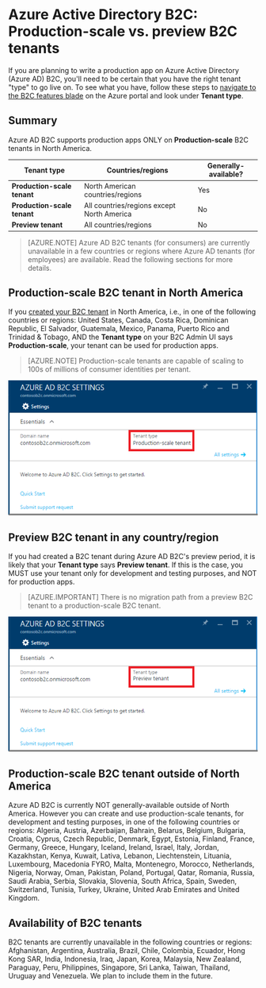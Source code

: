 <properties
	pageTitle="Azure Active Directory B2C: Production-scale vs. preview B2C tenants | Microsoft Azure"
	description="A topic on the types of Azure Active Directory B2C tenants"
	services="active-directory-b2c"
	documentationCenter=""
	authors="swkrish"
	manager="msmbaldwin"
	editor="bryanla"/>

<tags
	ms.service="active-directory-b2c"
	ms.workload="identity"
	ms.tgt_pltfrm="na"
	ms.devlang="na"
	ms.topic="article"
	ms.date="07/24/2016"
	ms.author="swkrish"/>

# Azure Active Directory B2C: Production-scale vs. preview B2C tenants

If you are planning to write a production app on Azure Active Directory (Azure AD) B2C, you'll need to be certain that you have the right tenant "type" to go live on. To see what you have, follow these steps to [navigate to the B2C features blade](active-directory-b2c-app-registration.md#navigate-to-the-b2c-features-blade) on the Azure portal and look under **Tenant type**.

## Summary

Azure AD B2C supports production apps ONLY on **Production-scale** B2C tenants in North America.

| Tenant type | Countries/regions | Generally-available? |
| ----------- | -------------- | --------------------- |
| **Production-scale tenant** | North American countries/regions | Yes |
| **Production-scale tenant** | All countries/regions except North America | No |
| **Preview tenant** | All countries/regions | No |

> [AZURE.NOTE]
Azure AD B2C tenants (for consumers) are currently unavailable in a few countries or regions where Azure AD tenants (for employees) are available. Read the following sections for more details.

## Production-scale B2C tenant in North America

If you [created your B2C tenant](active-directory-b2c-get-started.md) in North America, i.e., in one of the following countries or regions: United States, Canada, Costa Rica, Dominican Republic, El Salvador, Guatemala, Mexico, Panama, Puerto Rico and Trinidad & Tobago, AND the **Tenant type** on your B2C Admin UI says **Production-scale**, your tenant can be used for production apps.

> [AZURE.NOTE]
Production-scale tenants are capable of scaling to 100s of millions of consumer identities per tenant.

![Screen shot of a production-scale tenant](./media/active-directory-b2c-reference-tenant-type/production-scale-b2c-tenant.png)

## Preview B2C tenant in any country/region

If you had created a B2C tenant during Azure AD B2C's preview period, it is likely that your **Tenant type** says **Preview tenant**. If this is the case, you MUST use your tenant only for development and testing purposes, and NOT for production apps.

> [AZURE.IMPORTANT]
There is no migration path from a preview B2C tenant to a production-scale B2C tenant.

![Screen shot of a preview tenant](./media/active-directory-b2c-reference-tenant-type/preview-b2c-tenant.png)

## Production-scale B2C tenant outside of North America

Azure AD B2C is currently NOT generally-available outside of North America. However you can create and use production-scale tenants, for development and testing purposes, in one of the following countries or regions: Algeria, Austria, Azerbaijan, Bahrain, Belarus, Belgium, Bulgaria, Croatia, Cyprus, Czech Republic, Denmark, Egypt, Estonia, Finland, France, Germany, Greece, Hungary, Iceland, Ireland, Israel, Italy, Jordan, Kazakhstan, Kenya, Kuwait, Lativa, Lebanon, Liechtenstein, Lituania, Luxembourg, Macedonia FYRO, Malta, Montenegro, Morocco, Netherlands, Nigeria, Norway, Oman, Pakistan, Poland, Portugal, Qatar, Romania, Russia, Saudi Arabia, Serbia, Slovakia, Slovenia, South Africa, Spain, Sweden, Switzerland, Tunisia, Turkey, Ukraine, United Arab Emirates and United Kingdom.

## Availability of B2C tenants

B2C tenants are currently unavailable in the following countries or regions: Afghanistan, Argentina, Australia, Brazil, Chile, Colombia, Ecuador, Hong Kong SAR, India, Indonesia, Iraq, Japan, Korea, Malaysia, New Zealand, Paraguay, Peru, Philippines, Singapore, Sri Lanka, Taiwan, Thailand, Uruguay and Venezuela. We plan to include them in the future.
